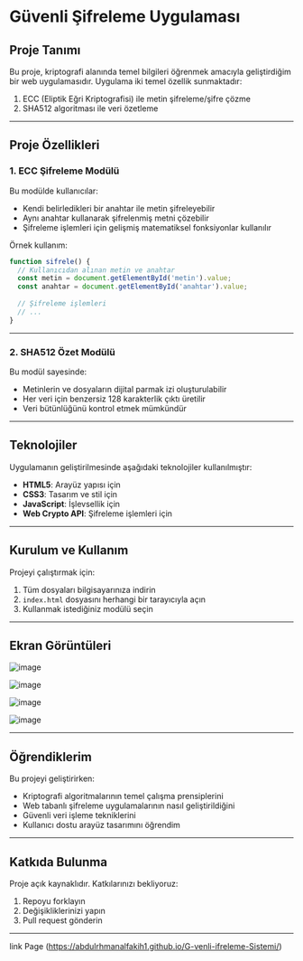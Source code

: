 # Güvenli Şifreleme Uygulaması

## Proje Tanımı
Bu proje, kriptografi alanında temel bilgileri öğrenmek amacıyla geliştirdiğim bir web uygulamasıdır. Uygulama iki temel özellik sunmaktadır:

1. ECC (Eliptik Eğri Kriptografisi) ile metin şifreleme/şifre çözme
2. SHA512 algoritması ile veri özetleme

---

## Proje Özellikleri

### 1. ECC Şifreleme Modülü
Bu modülde kullanıcılar:
- Kendi belirledikleri bir anahtar ile metin şifreleyebilir
- Aynı anahtar kullanarak şifrelenmiş metni çözebilir
- Şifreleme işlemleri için gelişmiş matematiksel fonksiyonlar kullanılır

Örnek kullanım:
```javascript
function sifrele() {
  // Kullanıcıdan alınan metin ve anahtar
  const metin = document.getElementById('metin').value;
  const anahtar = document.getElementById('anahtar').value;
  
  // Şifreleme işlemleri
  // ...
}
```

---

### 2. SHA512 Özet Modülü
Bu modül sayesinde:
- Metinlerin ve dosyaların dijital parmak izi oluşturulabilir
- Her veri için benzersiz 128 karakterlik çıktı üretilir
- Veri bütünlüğünü kontrol etmek mümkündür

---

## Teknolojiler
Uygulamanın geliştirilmesinde aşağıdaki teknolojiler kullanılmıştır:

- **HTML5**: Arayüz yapısı için
- **CSS3**: Tasarım ve stil için
- **JavaScript**: İşlevsellik için
- **Web Crypto API**: Şifreleme işlemleri için

---

## Kurulum ve Kullanım
Projeyi çalıştırmak için:

1. Tüm dosyaları bilgisayarınıza indirin
2. `index.html` dosyasını herhangi bir tarayıcıyla açın
3. Kullanmak istediğiniz modülü seçin

---

## Ekran Görüntüleri
![image](https://github.com/user-attachments/assets/88bad27e-ee27-40f5-abb5-161499f6e4cc)

![image](https://github.com/user-attachments/assets/065dfe19-9ac4-4f71-b15b-85160c9e7702)


![image](https://github.com/user-attachments/assets/c955b342-9162-4dc0-bffa-57c21b60f3d1)


![image](https://github.com/user-attachments/assets/8e4d1609-9b0b-482c-931e-8a22aafa20c0)

---

## Öğrendiklerim
Bu projeyi geliştirirken:
- Kriptografi algoritmalarının temel çalışma prensiplerini
- Web tabanlı şifreleme uygulamalarının nasıl geliştirildiğini
- Güvenli veri işleme tekniklerini
- Kullanıcı dostu arayüz tasarımını öğrendim

---

## Katkıda Bulunma
Proje açık kaynaklıdır. Katkılarınızı bekliyoruz:
1. Repoyu forklayın
2. Değişikliklerinizi yapın
3. Pull request gönderin

---

link Page
(https://abdulrhmanalfakih1.github.io/G-venli-ifreleme-Sistemi/)
```

